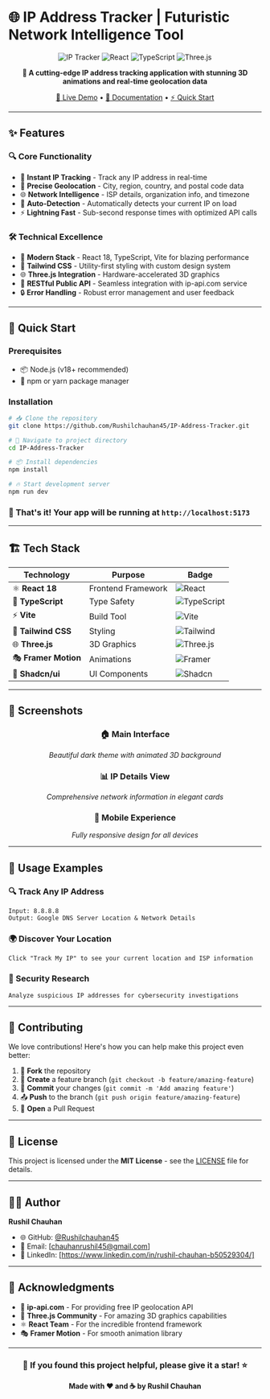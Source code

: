 # 🌐 IP Address Tracker | Futuristic Network Intelligence Tool

<div align="center">

![IP Tracker](https://img.shields.io/badge/IP%20Tracker-Futuristic-8b5cf6?style=for-the-badge&logo=network-wired)
![React](https://img.shields.io/badge/React-18-61dafb?style=for-the-badge&logo=react)
![TypeScript](https://img.shields.io/badge/TypeScript-5-3178c6?style=for-the-badge&logo=typescript)
![Three.js](https://img.shields.io/badge/Three.js-3D-000000?style=for-the-badge&logo=three.js)

**🚀 A cutting-edge IP address tracking application with stunning 3D animations and real-time geolocation data**

[🔗 Live Demo](https://lovable.dev/projects/830ba976-3238-4377-bebd-f0f138ce09ef) • [📖 Documentation](#-features) • [⚡ Quick Start](#-quick-start)

</div>

---

## ✨ Features

### 🔍 **Core Functionality**
- 🎯 **Instant IP Tracking** - Track any IP address in real-time
- 📍 **Precise Geolocation** - City, region, country, and postal code data
- 🌐 **Network Intelligence** - ISP details, organization info, and timezone
- 🔄 **Auto-Detection** - Automatically detects your current IP on load
- ⚡ **Lightning Fast** - Sub-second response times with optimized API calls

### 🛠 **Technical Excellence**
- 🔧 **Modern Stack** - React 18, TypeScript, Vite for blazing performance
- 🎨 **Tailwind CSS** - Utility-first styling with custom design system
- 🌐 **Three.js Integration** - Hardware-accelerated 3D graphics
- 📡 **RESTful Public API** - Seamless integration with ip-api.com service
- 🔒 **Error Handling** - Robust error management and user feedback

---

## 🚀 Quick Start

### Prerequisites
- 📦 Node.js (v18+ recommended)
- 🧶 npm or yarn package manager

### Installation

```bash
# 📥 Clone the repository
git clone https://github.com/Rushilchauhan45/IP-Address-Tracker.git

# 📂 Navigate to project directory
cd IP-Address-Tracker

# 📦 Install dependencies
npm install

# 🔥 Start development server
npm run dev
```

### 🎉 That's it! Your app will be running at `http://localhost:5173`

---

## 🏗 Tech Stack

| Technology | Purpose | Badge |
|------------|---------|-------|
| ⚛️ **React 18** | Frontend Framework | ![React](https://img.shields.io/badge/-React-61dafb?logo=react&logoColor=white) |
| 🔷 **TypeScript** | Type Safety | ![TypeScript](https://img.shields.io/badge/-TypeScript-3178c6?logo=typescript&logoColor=white) |
| ⚡ **Vite** | Build Tool | ![Vite](https://img.shields.io/badge/-Vite-646cff?logo=vite&logoColor=white) |
| 🎨 **Tailwind CSS** | Styling | ![Tailwind](https://img.shields.io/badge/-Tailwind-06b6d4?logo=tailwind-css&logoColor=white) |
| 🌐 **Three.js** | 3D Graphics | ![Three.js](https://img.shields.io/badge/-Three.js-000000?logo=three.js&logoColor=white) |
| 🎭 **Framer Motion** | Animations | ![Framer](https://img.shields.io/badge/-Framer%20Motion-0055ff?logo=framer&logoColor=white) |
| 🧩 **Shadcn/ui** | UI Components | ![Shadcn](https://img.shields.io/badge/-Shadcn/ui-000000?logo=shadcnui&logoColor=white) |

---

## 📸 Screenshots

<div align="center">

### 🏠 Main Interface
*Beautiful dark theme with animated 3D background*

### 📊 IP Details View
*Comprehensive network information in elegant cards*

### 📱 Mobile Experience
*Fully responsive design for all devices*

</div>

---

## 🎯 Usage Examples

### 🔍 Track Any IP Address
```
Input: 8.8.8.8
Output: Google DNS Server Location & Network Details
```

### 🌍 Discover Your Location
```
Click "Track My IP" to see your current location and ISP information
```

### 🔬 Security Research
```
Analyze suspicious IP addresses for cybersecurity investigations
```

---

## 🤝 Contributing

We love contributions! Here's how you can help make this project even better:

1. 🍴 **Fork** the repository
2. 🌿 **Create** a feature branch (`git checkout -b feature/amazing-feature`)
3. 💾 **Commit** your changes (`git commit -m 'Add amazing feature'`)
4. 📤 **Push** to the branch (`git push origin feature/amazing-feature`)
5. 🎉 **Open** a Pull Request

---

## 📄 License

This project is licensed under the **MIT License** - see the [LICENSE](LICENSE) file for details.

---

## 👨‍💻 Author

**Rushil Chauhan**
- 🌐 GitHub: [@Rushilchauhan45](https://github.com/Rushilchauhan45)
- 📧 Email: [chauhanrushil45@gmail.com]
- 🔗 LinkedIn: [https://www.linkedin.com/in/rushil-chauhan-b50529304/]

---

## 🙏 Acknowledgments

- 🌟 **ip-api.com** - For providing free IP geolocation API
- 🎨 **Three.js Community** - For amazing 3D graphics capabilities
- ⚛️ **React Team** - For the incredible frontend framework
- 🎭 **Framer Motion** - For smooth animation library

---

<div align="center">

### 🌟 If you found this project helpful, please give it a star! ⭐

**Made with ❤️ and ☕ by Rushil Chauhan**

</div>
